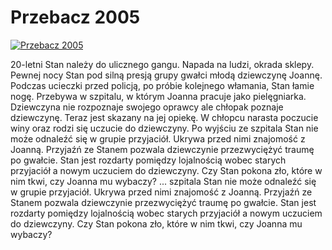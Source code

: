 Przebacz 2005 
=============
[![Przebacz 2005 ](http://vidos.pl/images/player.gif)](http://vidos.pl/przebacz-2005)

 20-letni Stan należy do ulicznego gangu. Napada na ludzi, okrada sklepy. Pewnej nocy Stan pod silną presją grupy gwałci młodą dziewczynę Joannę. Podczas ucieczki przed policją, po próbie kolejnego włamania, Stan łamie nogę. Przebywa w szpitalu, w którym Joanna pracuje jako pielęgniarka. Dziewczyna nie rozpoznaje swojego oprawcy ale chłopak poznaje dziewczynę. Teraz jest skazany na jej opiekę. W chłopcu narasta poczucie winy oraz rodzi się uczucie do dziewczyny. Po wyjściu ze szpitala Stan nie może odnaleźć się w grupie przyjaciół. Ukrywa przed nimi znajomość z Joanną. Przyjaźń ze Stanem pozwala dziewczynie przezwyciężyć traumę po gwałcie. Stan jest rozdarty pomiędzy lojalnością wobec starych przyjaciół a nowym uczuciem do dziewczyny. Czy Stan pokona zło, które w nim tkwi, czy Joanna mu wybaczy?  ... szpitala Stan nie może odnaleźć się w grupie przyjaciół. Ukrywa przed nimi znajomość z Joanną. Przyjaźń ze Stanem pozwala dziewczynie przezwyciężyć traumę po gwałcie. Stan jest rozdarty pomiędzy lojalnością wobec starych przyjaciół a nowym uczuciem do dziewczyny. Czy Stan pokona zło, które w nim tkwi, czy Joanna mu wybaczy?
